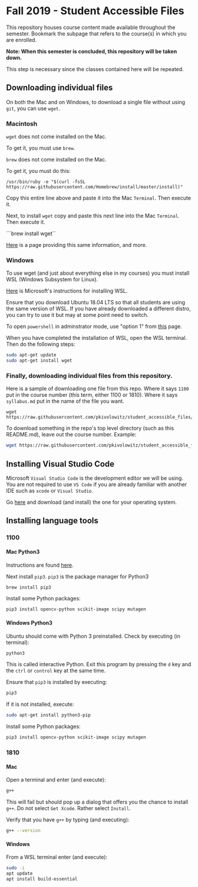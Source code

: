# Fall 2019 - Student Accessible Files

This repository houses course content made available throughout the semester. Bookmark the subpage that refers to the course(s) in which you are enrolled.

**Note: When this semester is concluded, this repository will be taken down.**

This step is necessary since the classes contained here will be repeated.

## Downloading individual files

On both the Mac and on Windows, to download a single file without using ```git```, you can use ```wget```.

### Macintosh

```wget``` does not come installed on the Mac. 

To get it, you must use ```brew```. 

```brew``` does not come installed on the Mac.

To get it, you must do this:

```text
/usr/bin/ruby -e "$(curl -fsSL https://raw.githubusercontent.com/Homebrew/install/master/install)"
```

Copy this entire line above and paste it into the Mac ```Terminal```. Then execute it.

Next, to install ```wget``` copy and paste this next line into the Mac ```Terminal```. Then execute it.

```brew install wget``

[Here](https://www.maketecheasier.com/install-wget-mac/) is a page providing this same information, and more.

### Windows

To use wget (and just about everything else in my courses) you must install WSL (Windows Subsystem for Linux).

[Here](https://docs.microsoft.com/en-us/windows/wsl/install-win10) is Microsoft's instructions for installing WSL.

Ensure that you download Ubuntu 18.04 LTS so that all students are using the same version of WSL. If you have already downloaded a different distro, you can try to use it but may at some point need to switch.

To open ```powershell``` in adminstrator mode, use "option 1" from [this](https://www.tenforums.com/tutorials/25721-open-elevated-windows-powershell-windows-10-a.html) page.

When you have completed the installation of WSL, open the WSL terminal. Then do the following steps:

```bash
sudo apt-get update
sudo apt-get install wget
```

### Finally, downloading individual files from this repository.

Here is a sample of downloading one file from this repo. Where it says ```1100``` put in the course number (this term, either 1100 or 1810). Where it says ```syllabus.md``` put in the name of the file you want.

```text
wget https://raw.githubusercontent.com/pkivolowitz/student_accessible_files/master/1100/syllabus.md
```

To download something in the repo's top level directory (such as this README.md), leave out the course number. Example:

```bash
wget https://raw.githubusercontent.com/pkivolowitz/student_accessible_files/master/README.md
```

## Installing Visual Studio Code

Microsoft ```Visual Studio Code``` is the development editor we will be using. You are not required to use ```VS Code``` if you are already familiar with another IDE such as ```xcode``` or ```Visual Studio```. 

Go [here](https://code.visualstudio.com/download) and download (and install) the one for your operating system.

## Installing language tools

### 1100

#### Mac Python3

Instructions are found [here](https://docs.python-guide.org/starting/install3/osx/).

Next install ```pip3```. ```pip3``` is the package manager for Python3

```bash
brew install pip3
```

Install some Python packages:

```bash
pip3 install opencv-python scikit-image scipy mutagen
```

#### Windows Python3

Ubuntu should come with Python 3 preinstalled. Check by executing (in terminal):

```bash
python3
```

This is called interactive Python. Exit this program by pressing the ```d``` key and the ```ctrl``` or ```control``` key at the same time.

Ensure that ```pip3``` is installed by executing:

```bash
pip3
```

If it is not installed, execute:

```bash
sudo apt-get install python3-pip
```

Install some Python packages:

```bash
pip3 install opencv-python scikit-image scipy mutagen
```

### 1810

#### Mac

Open a terminal and enter (and execute):

```bash
g++
```

This will fail but should pop up a dialog that offers you the chance to install ```g++```. Do not select ```Get Xcode```. Rather select ```Install```.

Verify that you have ```g++``` by typing (and executing):

```bash
g++ --version
```

#### Windows

From a WSL terminal enter (and execute):

```bash
sudo -i
apt update
apt install build-essential
```

